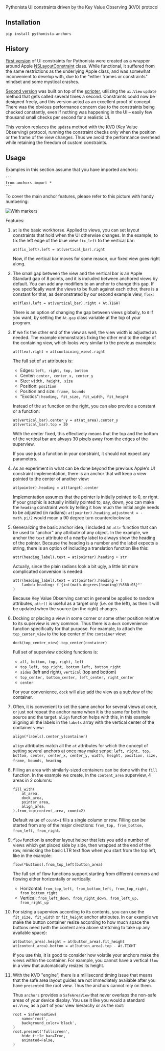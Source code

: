 Pythonista UI constraints driven by the Key Value Observing (KVO) protocol

## Installation

    pip install pythonista-anchors

## History

[First version](https://github.com/mikaelho/pythonista-uiconstraints) of UI constraints for Pythonista were created as a wrapper around Apple [NSLayoutConstraint](https://developer.apple.com/documentation/uikit/nslayoutconstraint?language=objc) class. While functional, it suffered from the same restrictions as the underlying Apple class, and was somewhat inconvenient to develop with, due to the "either frames or constraints" mindset and some mystical crashes.

[Second version]() was built on top of the [scripter](https://github.com/mikaelho/scripter), utilizing the `ui.View` `update` method that gets called several times a second. Constraints could now be designed freely, and this version acted as an excellent proof of concept. There was the obvious performance concern due to the constraints being checked constantly, even if nothing was happening in the UI – easily few thousand small checks per second for a realistic UI.

This version replaces the `update` method with the [KVO](https://developer.apple.com/documentation/objectivec/nsobject/nskeyvalueobserving?language=objc) (Key Value Observing) protocol, running the constraint checks only when the position or the frame of the view changes. Thus we avoid the performance overhead while retaining the freedom of custom constraints.

## Usage

Examples in this section assume that you have imported anchors:

    ```
    from anchors import *
    ```

To cover the main anchor features, please refer to this picture with handy numbering:

![With markers](https://raw.githubusercontent.com/mikaelho/scripter/master/images/anchor-with-markers.png)

Features:

1. `at` is the basic workhorse. Applied to views, you can set layout constraints that hold when the UI otherwise changes. In the example, to fix the left edge of the blue view `fix_left` to the vertical bar:
  
    ```
    at(fix_left).left = at(vertical_bar).right
    ```
   
   Now, if the vertical bar moves for some reason, our fixed view goes right along.
   
2. The small gap between the view and the vertical bar is an Apple Standard gap of 8 points, and it is included between anchored views by default. You can add any modifiers to an anchor to change this gap. If you specifically want the views to be flush against each other, there is a constant for that, as demonstrated by our second example view, `flex`:
    
    ```
    at(flex).left = at(vertical_bar).right + At.TIGHT
    ```
    
   There is an option of changing the gap between views globally, to `0` if you want, by setting the `At.gap` class variable at the top of your program.
    
3. If we fix the other end of the view as well, the view width is adjusted as needed. The example demonstrates fixing the other end to the edge of the containing view, which looks very similar to the previous examples:

    ```
    at(flex).right = at(containing_view).right
    ```
    
   The full set of `at` attributes is:
   
   - Edges: `left, right, top, bottom`
   - Center: `center, center_x, center_y`
   - Size: `width, height, size`
   - Position: `position`
   - Position and size: `frame, bounds`
   - "Exotics": `heading, fit_size, fit_width, fit_height`
   
   Instead of the `at` function on the right, you can also provide a constant or a function:
   
    ```
    at(vertical_bar).center_y = at(at_area).center_y
    at(vertical_bar).top = 30
    ```
    
    With the center fixed, this effectively means that the top and the bottom of the vertical bar are always 30 pixels away from the edges of the superview.
    
    If you use just a function in your constraint, it should not expect any parameters.
   
4. As an experiment in what can be done beyond the previous Apple's UI constraint implementation, there is an anchor that will keep a view pointed to the center of another view:

    ```
    at(pointer).heading = at(target).center
    ```
    
   Implementation assumes that the pointer is initially pointed to 0, or right. If your graphic is actually initially pointed to, say, down, you can make the `heading` constraint work by telling it how much the initial angle needs to be adjusted (in radians): `at(pointer).heading_adjustment = -math.pi/2` would mean a 90 degree turn counterclockwise.
   
5. Generalizing the basic anchor idea, I included an `attr` function that can be used to "anchor" any attribute of any object. In the example, we anchor the `text` attribute of a nearby label to always show the heading of the pointer. Because the heading is a number and the label expects a string, there is an option of including a translation function like this:

    ```
    attr(heading_label).text = at(pointer).heading + str
    ```
    
   Actually, since the plain radians look a bit ugly, a little bit more complicated conversion is needed:
   
   ```
   attr(heading_label).text = at(pointer).heading + (
       lambda heading: f'{int(math.degrees(heading))%360:03}°'
   )
   ```
   
   Because Key Value Observing cannot in general be applied to random attributes, `attr()` is useful as a target only (i.e. on the left), as then it will be updated when the source (on the right) changes.
   
6. Docking or placing a view in some corner or some other position relative to its superview is very common. Thus there is a `dock` convenience function specifically for that purpose. For example, to attach the `top_center_view` to the top center of the `container` view:

    ```
    dock(top_center_view).top_center(container)
    ```
    
   Full set of superview docking functions is:
   
   - `all, bottom, top, right, left`
   - `top_left, top_right, bottom_left, bottom_right`
   - `sides` (left and right), `vertical` (top and bottom)
   - `top_center, bottom_center, left_center, right_center`
   - `center`

   For your convenience, `dock` will also add the view as a subview of the container.

7. Often, it is convenient to set the same anchor for several views at once, or just not repeat the anchor name when it is the same for both the source and the target. `align` function helps with this, in this example aligning all the labels in the `labels` array with the vertical center of the container view:

    ```
    align(*labels).center_y(container)
    ```
    
   `align` attributes match all the `at` attributes for which the concept of setting several anchors at once may make sense:
   `left, right, top, bottom, center, center_x, center_y, width, height, position, size, frame, bounds, heading`.
    
8. Filling an area with similarly-sized containers can be done with the `fill` function. In the example we create, in the `content_area` superview, 4 areas in 2 columns:

    ```
    fill_with(
        at_area,
        dock_area,
        pointer_area,
        align_area,
    ).from_top(content_area, count=2)
    ```
    
   Default value of `count=1` fills a single column or row. Filling can be started from any of the major directions: `from_top, from_bottom, from_left, from_right`.
   
9. `flow` function is another layout helper that lets you add a number of views which get placed side by side, then wrapped at the end of the row, mimicking the basic LTR text flow when you start from the top left, like in the example:

    ```
    flow(*buttons).from_top_left(button_area)
    ```
    
   The full set of flow functions support starting from different corners and flowing either horizontally or vertically:
   - Horizontal: `from_top_left, from_bottom_left, from_top_right, from_bottom_right`
   - Vertical: `from_left_down, from_right_down, from_left_up, from_right_up`
    
10. For sizing a superview according to its contents, you can use the `fit_size, fit_width` or `fit_height` anchor attributes. In our example we make the button container resize according to how much space the buttons need (with the content area above stretching to take up any available space):

    ```
    at(button_area).height = at(button_area).fit_height
    at(content_area).bottom = at(button_area).top - At.TIGHT
    ```
    
    If you use this, it is good to consider how volatile your anchors make the views within the container. For example, you cannot have a vertical `flow` in a view that automatically resizes its height.
    
11. With the KVO "engine", there is a millisecond timing issue that means that the safe area layout guides are not immediately available after you have `present`ed the root view. Thus the anchors cannot rely on them.

    Thus `anchors` provides a `SafeAreaView` that never overlaps the non-safe areas of your device display. You use it like you would a standard `ui.View`, as a part of your view hierarchy or as the root:
    
    ```
    root = SafeAreaView(
        name='root',
        background_color='black',
    )
    root.present('fullscreen',
        hide_title_bar=True,
        animated=False,
    )

